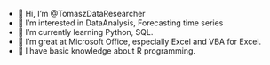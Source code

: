 - 👋 Hi, I’m @TomaszDataResearcher
- 👀 I’m interested in DataAnalysis, Forecasting time series
- 🌱 I’m currently learning Python, SQL.
- 💞️ I’m great at Microsoft Office, especially Excel and VBA for Excel.
- 💞️ I have basic knowledge about R programming.

<!---
TomaszDataResearcher/TomaszDataResearcher is a ✨ special ✨ repository because its `README.md` (this file) appears on your GitHub profile.
You can click the Preview link to take a look at your changes.
--->
